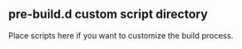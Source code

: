 ## pre-build.d custom script directory

Place scripts here if you want to customize the build process.
